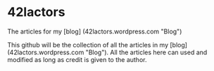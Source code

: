 42lactors
=========

The articles for my [blog] (42lactors.wordpress.com "Blog")

This github will be the collection of all the articles in my [blog] (42lactors.wordpress.com "Blog"). 
All the articles here can used and modified as long as credit is given to the author.
